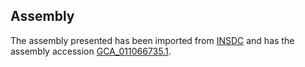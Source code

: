 
Assembly
--------

The assembly presented has been imported from 
[INSDC](http://www.insdc.org) and has the assembly accession
[GCA\_011066735.1](http://www.ebi.ac.uk/ena/data/view/GCA_011066735.1).

